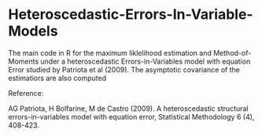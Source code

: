 # Heteroscedastic-Errors-In-Variable-Models

The main code in R for the maximum liklelihood estimation and Method-of-Moments under a heteroscedastic Errors-in-Variables model with equation Error studied by Patriota et al (2009). The asymptotic covariance of the estimatiors are also computed

Reference:

AG Patriota, H Bolfarine, M de Castro (2009). A heteroscedastic structural errors-in-variables model with equation error, Statistical Methodology 6 (4), 408-423.
